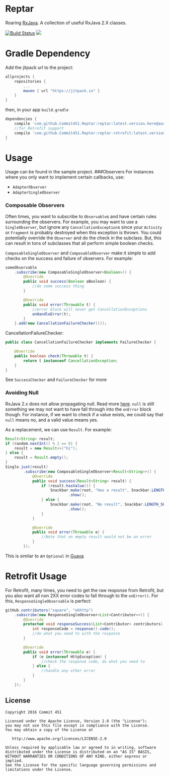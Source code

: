 # Reptar
Roaring [RxJava](https://github.com/ReactiveX/RxJava). A collection of useful RxJava 2.X classes.

[![Build Status](https://travis-ci.org/Commit451/Reptar.svg?branch=master)](https://travis-ci.org/Commit451/Reptar) [![](https://jitpack.io/v/Commit451/Reptar.svg)](https://jitpack.io/#Commit451/Reptar)

# Gradle Dependency
Add the jitpack url to the project:
```groovy
allprojects {
    repositories {
        ...
        maven { url "https://jitpack.io" }
    }
}
```
then, in your app `build.gradle`
```groovy
dependencies {
    compile 'com.github.Commit451.Reptar:reptar:latest.version.here@aar'
    //for Retrofit support
    compile 'com.github.Commit451.Reptar:reptar-retrofit:latest.version.here@aar'
}
```

# Usage
Usage can be found in the sample project.
###Observers
For instances where you only want to implement certain callbacks, use:
* `AdapterObserver`
* `AdapterSingleObserver`

### Composable Observers
Often times, you want to subscribe to `Observable`s and have certain rules surrounding the observers. For example, you may want to use a `SingleObserver`, but ignore any `CancellationException`s since your `Activity` or `Fragment` is probably destroyed when this exception is thrown. You could potentially override the `Observer` and do the check in the subclass. But, this can result in tons of subclasses that all perform simple boolean checks.

`ComposableSingleObserver` and `ComposableObserver` make it simple to add checks on the success and failure of observers. For example:
```java
someObservable
    .subscribe(new ComposableSingleObserver<Boolean>() {
        @Override
        public void success(Boolean aBoolean) {
            //do some success thing
        }

        @Override
        public void error(Throwable t) {
            //error block will never get CancellationExceptions
            onHandleError(t);
        }
    }.add(new CancellationFailureChecker()));
```
CancellationFailureChecker:
```java
public class CancellationFailureChecker implements FailureChecker {

    @Override
    public boolean check(Throwable t) {
        return t instanceof CancellationException;
    }
}
```
See `SuccessChecker` and `FailureChecker` for more

### Avoiding Null
RxJava 2.x does not allow propagating null. Read more [here](https://github.com/ReactiveX/RxJava/wiki/What's-different-in-2.0#nulls). `null` is still something we may not want to have fall through into the `onError` block though. For instance, if we want to check if a value exists, we could say that `null` means no, and a valid value means yes.

As a replacement, we can use `Result`. For example:
```java
Result<String> result;
if (random.nextInt() % 2 == 0) {
    result = new Result<>("hi");
} else {
    result = Result.empty();
}
Single.just(result)
        .subscribe(new ComposableSingleObserver<Result<String>>() {
            @Override
            public void success(Result<String> result) {
                if (result.hasValue()) {
                    Snackbar.make(root, "Has a result", Snackbar.LENGTH_SHORT)
                            .show();
                } else {
                    Snackbar.make(root, "No result", Snackbar.LENGTH_SHORT)
                            .show();
                }
            }

            @Override
            public void error(Throwable e) {
                //Note that an empty result would not be an error
            }
        });
```
This is similar to an `Optional` in [Guava](https://github.com/google/guava/wiki/UsingAndAvoidingNullExplained#optional)

# Retrofit Usage
For Retrofit, many times, you need to get the raw response from Retrofit, but you also want all non 2XX error codes to fall through to the `onError()`. For this, `ResponseSingleObservable` is perfect:
```java
gitHub.contributors("square", "okhttp")
    .subscribe(new ResponseSingleObserver<List<Contributor>>() {
        @Override
        protected void responseSuccess(List<Contributor> contributors) {
            int responseCode = response().code();
            //do what you need to with the response
        }

        @Override
        public void error(Throwable e) {
            if (e instanceof HttpException) {
                //check the response code, do what you need to
            } else {
                //handle any other error
            }
        }
    });
```

License
--------

    Copyright 2016 Commit 451

    Licensed under the Apache License, Version 2.0 (the "License");
    you may not use this file except in compliance with the License.
    You may obtain a copy of the License at

       http://www.apache.org/licenses/LICENSE-2.0

    Unless required by applicable law or agreed to in writing, software
    distributed under the License is distributed on an "AS IS" BASIS,
    WITHOUT WARRANTIES OR CONDITIONS OF ANY KIND, either express or implied.
    See the License for the specific language governing permissions and
    limitations under the License.
